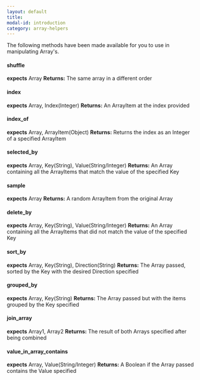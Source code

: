 ```yaml
---
layout: default
title:
modal-id: introduction
category: array-helpers
---
```

The following methods have been made available for you to use in manipulating Array's.

#### shuffle
**expects** Array
**Returns:** The same array in a different order

#### index
**expects** Array, Index(Integer)
**Returns:** An ArrayItem at the index provided

#### index_of
**expects** Array, ArrayItem(Object)
**Returns:** Returns the index as an Integer of a specified ArrayItem

#### selected_by
**expects** Array, Key(String), Value(String/Integer)
**Returns:** An Array containing all the ArrayItems that match the value of the specified Key

#### sample
**expects** Array
**Returns:** A random ArrayItem from the original Array

#### delete_by
**expects** Array, Key(String), Value(String/Integer)
**Returns:** An Array containing all the ArrayItems that did not match the value of the specified Key

#### sort_by
**expects** Array, Key(String), Direction(String)
**Returns:** The Array passed, sorted by the Key with the desired Direction specified

#### grouped_by
**expects** Array, Key(String)
**Returns:** The Array passed but with the items grouped by the Key specified

#### join_array
**expects** Array1, Array2
**Returns:** The result of both Arrays specified after being combined

#### value_in_array_contains
**expects** Array, Value(String/Integer)
**Returns:** A Boolean if the Array passed contains the Value specified
